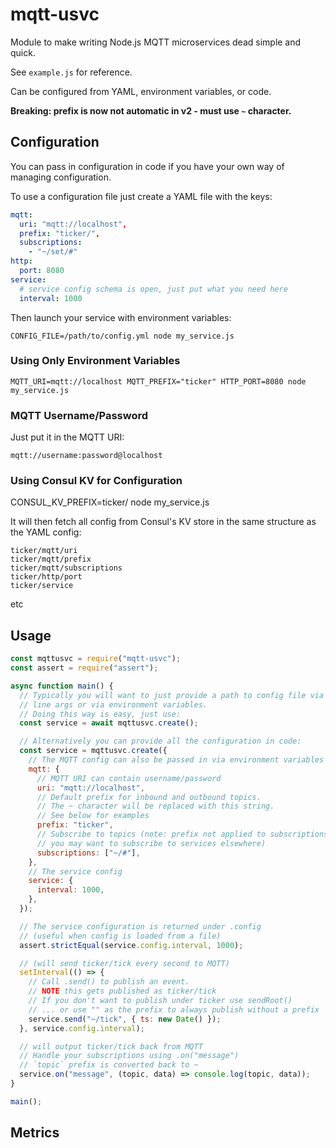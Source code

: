 # mqtt-usvc

Module to make writing Node.js MQTT microservices dead simple and quick.

See `example.js` for reference.

Can be configured from YAML, environment variables, or code.

**Breaking: prefix is now not automatic in v2 - must use `~` character.**

## Configuration

You can pass in configuration in code if you have your own way of managing configuration.

To use a configuration file just create a YAML file with the keys:

```yml
mqtt:
  uri: "mqtt://localhost",
  prefix: "ticker/",
  subscriptions:
    - "~/set/#"
http:
  port: 8080
service:
  # service config schema is open, just put what you need here
  interval: 1000
```

Then launch your service with environment variables:

```
CONFIG_FILE=/path/to/config.yml node my_service.js
```

### Using Only Environment Variables

```
MQTT_URI=mqtt://localhost MQTT_PREFIX="ticker" HTTP_PORT=8080 node my_service.js
```

### MQTT Username/Password

Just put it in the MQTT URI:

```
mqtt://username:password@localhost
```

### Using Consul KV for Configuration

CONSUL_KV_PREFIX=ticker/ node my_service.js

It will then fetch all config from Consul's KV store in the same structure as the YAML config:

```
ticker/mqtt/uri
ticker/mqtt/prefix
ticker/mqtt/subscriptions
ticker/http/port
ticker/service
```

etc

## Usage

```js
const mqttusvc = require("mqtt-usvc");
const assert = require("assert");

async function main() {
  // Typically you will want to just provide a path to config file via command
  // line args or via environment variables.
  // Doing this way is easy, just use:
  const service = await mqttusvc.create();

  // Alternatively you can provide all the configuration in code:
  const service = mqttusvc.create({
    // The MQTT config can also be passed in via environment variables too
    mqtt: {
      // MQTT URI can contain username/password
      uri: "mqtt://localhost",
      // Default prefix for inbound and outbound topics.
      // The ~ character will be replaced with this string.
      // See below for examples
      prefix: "ticker",
      // Subscribe to topics (note: prefix not applied to subscriptions as
      // you may want to subscribe to services elsewhere)
      subscriptions: ["~/#"],
    },
    // The service config
    service: {
      interval: 1000,
    },
  });

  // The service configuration is returned under .config
  // (useful when config is loaded from a file)
  assert.strictEqual(service.config.interval, 1000);

  // (will send ticker/tick every second to MQTT)
  setInterval(() => {
    // Call .send() to publish an event.
    // NOTE this gets published as ticker/tick
    // If you don't want to publish under ticker use sendRoot()
    // ... or use "" as the prefix to always publish without a prefix
    service.send("~/tick", { ts: new Date() });
  }, service.config.interval);

  // will output ticker/tick back from MQTT
  // Handle your subscriptions using .on("message")
  // `topic` prefix is converted back to ~
  service.on("message", (topic, data) => console.log(topic, data));
}

main();
```

## Metrics
